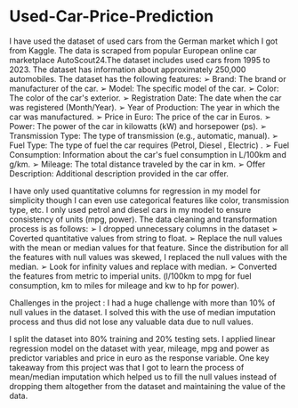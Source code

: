# Used-Car-Price-Prediction

I have used the dataset of used cars from the German market which I got from Kaggle. The data is scraped from popular European online car marketplace AutoScout24.The dataset includes used cars from 1995 to 2023. The dataset has information about approximately 250,000 automobiles.  The dataset has the following features:
➢	Brand: The brand or manufacturer of the car.
➢	Model: The specific model of the car.
➢	Color: The color of the car's exterior.
➢	Registration Date: The date when the car was registered (Month/Year).
➢	Year of Production: The year in which the car was manufactured.
➢	Price in Euro: The price of the car in Euros.
➢	Power: The power of the car in kilowatts (kW) and horsepower (ps).
➢	Transmission Type: The type of transmission (e.g., automatic, manual).
➢	Fuel Type: The type of fuel the car requires (Petrol, Diesel , Electric) .
➢	Fuel Consumption: Information about the car's fuel consumption in L/100km and g/km.
➢	Mileage: The total distance traveled by the car in km.
➢	Offer Description: Additional description provided in the car offer.

I have only used quantitative columns for regression in my model for simplicity though I can even use categorical features like color, transmission type, etc. I only used petrol and diesel cars in my model to ensure consistency of units (mpg, power). 
The data cleaning and transformation process is as follows:
➢	I dropped unnecessary columns in the dataset
➢	Coverted quantitative values from string to float.
➢	Replace the null values with the mean or median values for that feature. Since the distribution for all the features with null values was skewed, I replaced the null values with the median.
➢	Look for infinity values and replace with median.
➢	Converted the features from metric to imperial units. (l/100km to mpg for fuel consumption, km to miles for mileage and kw to hp for power).

Challenges in the project :
I had a huge challenge with more than 10% of null values in the dataset. I solved this with the use of median imputation process and thus did not lose any valuable data due to null values. 

I split the dataset into 80% training and 20% testing sets. I applied linear regression model on the dataset with year, mileage, mpg and power as predictor variables and price in euro as the response variable. 
One key takeaway from this project was that I got to learn the process of mean/median imputation which helped us to fill the null values instead of dropping them altogether from the dataset and maintaining the value of the data. 
